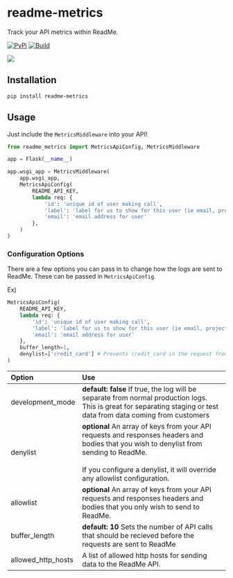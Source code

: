 # readme-metrics

Track your API metrics within ReadMe.

[![PyPi](https://img.shields.io/pypi/v/readme-metrics)](https://pypi.org/project/readme-metrics/)
[![Build](https://github.com/readmeio/metrics-sdks/workflows/python/badge.svg)](https://github.com/readmeio/metrics-sdks)

[![](https://d3vv6lp55qjaqc.cloudfront.net/items/1M3C3j0I0s0j3T362344/Untitled-2.png)](https://readme.io)

## Installation

```
pip install readme-metrics
```

## Usage

Just include the `MetricsMiddleware` into your API!

```python
from readme_metrics import MetricsApiConfig, MetricsMiddleware

app = Flask(__name__)

app.wsgi_app = MetricsMiddleware(
    app.wsgi_app,
    MetricsApiConfig(
        README_API_KEY,
        lambda req: {
            'id': 'unique id of user making call',
            'label': 'label for us to show for this user (ie email, project name, user name, etc)',
            'email': 'email address for user'
        },
    )
)
```

### Configuration Options

There are a few options you can pass in to change how the logs are sent to ReadMe. These can be passed in `MetricsApiConfig`.

Ex)

```python
MetricsApiConfig(
    README_API_KEY,
    lambda req: {
        'id': 'unique id of user making call',
        'label': 'label for us to show for this user (ie email, project name, user name, etc)',
        'email': 'email address for user'
    },
    buffer_length=1,
    denylist=['credit_card'] # Prevents credit_card in the request from being sent to readme
)
```

| Option             | Use                                                                                                                                                                                                                           |
| :----------------- | :---------------------------------------------------------------------------------------------------------------------------------------------------------------------------------------------------------------------------- |
| development_mode   | **default: false** If true, the log will be separate from normal production logs. This is great for separating staging or test data from data coming from customers                                                           |
| denylist           | **optional** An array of keys from your API requests and responses headers and bodies that you wish to denylist from sending to ReadMe.<br /><br />If you configure a denylist, it will override any allowlist configuration. |
| allowlist          | **optional** An array of keys from your API requests and responses headers and bodies that you only wish to send to ReadMe.                                                                                                   |
| buffer_length      | **default: 10** Sets the number of API calls that should be recieved before the requests are sent to ReadMe                                                                                                                   |
| allowed_http_hosts | A list of allowed http hosts for sending data to the ReadMe API.                                                                                                                                                              |
